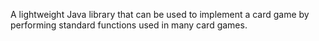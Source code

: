 A lightweight Java library that can be used to implement a card game by performing standard functions used in many card games.
